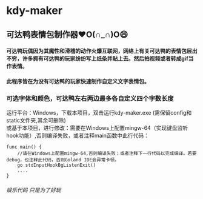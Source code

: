# kdy-maker
## 可达鸭表情包制作器❤O(∩_∩)O😄
#### 可达鸭玩偶因为其魔性和滑稽的动作火爆互联网，网络上有关可达鸭的表情包层出不穷，许多拥有可达鸭的玩家纷纷写上纸条并贴上去。然后拍视频或者转成gif当作表情。
#### 此程序皆在为没有可达鸭的玩家快速制作自定义文字表情包。
### 可选字体和颜色，可达鸭左右两边最多各自定义四个字数长度
运行平台：Windows，下载本项目，双击运行kdy-maker.exe (需保留config和static文件夹,其余可删除)
<br>
或基于本项目，进行修改：需要在Windows上配置mingw-64（实现键盘监听hook功能）,否则编译失败，或者注释main函数中此行代码：
```
func main() {
    //请在Windows上配置mingw-64,否则编译失败；或者注释下一行代码以完成编译。若要debug，也注释此代码，否则Goland IDE会异常卡顿。 
    go stdInputHookBgListenExit() 
    ....
}
```
###### 娱乐代码 只是为了好玩